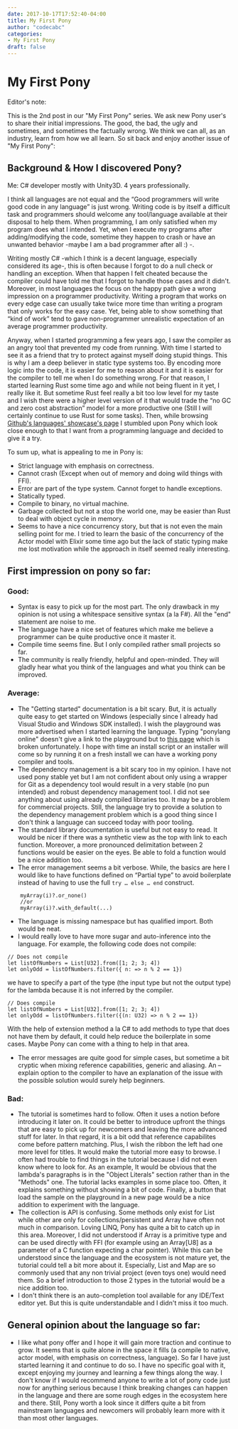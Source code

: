 ```yaml
---
date: 2017-10-17T17:52:40-04:00
title: My First Pony
author: "codecabc"
categories:
- My First Pony
draft: false
---
```


# My First Pony

Editor's note:

This is the 2nd post in our "My First Pony" series. We ask new Pony user's to share their initial impressions. The good, the bad, the ugly and sometimes, and sometimes the factually wrong. We think we can all, as an industry, learn from how we all learn. So sit back and enjoy another issue of "My First Pony":

## Background & How I discovered Pony?

Me: C#  developer mostly with Unity3D. 4 years professionally.

I think all languages are not equal and the “Good programmers will write good code in any language” is just wrong. Writing code is by itself a difficult task and programmers should welcome any tool/language available at their disposal to help them. When programming, I am only satisfied when my program does what I intended. Yet, when I execute my programs after adding/modifying the code, sometime they happen to crash or have an unwanted behavior -maybe I am a bad programmer after all :) -. 

Writing mostly C# -which I think is a decent language, especially considered its age-, this is often because I forgot to do a null check or handling an exception. When that happen I felt cheated because the compiler could have told me that I forgot to handle those cases and it didn't. Moreover, in most languages the focus on the happy path give a wrong impression on a programmer productivity. Writing a program that works on every edge case can usually take twice more time than writing a program that only works for the easy case. Yet, being able to show something that “kind of work” tend to gave non-programmer unrealistic expectation of an average programmer productivity. 

Anyway, when I started programming a few years ago, I saw the compiler as an angry tool that prevented my code from running. With time I started to see it as a friend that try to protect against myself doing stupid things. This is why I am a deep believer in static type systems too. By encoding more logic into the code, it is easier for me to reason about it and it is easier for the compiler to tell me when I do something wrong. For that reason, I started learning Rust some time ago and while not being fluent in it yet, I really like it. But sometime Rust feel really a bit too low level for my taste and I wish there were a higher level version of it that would trade the “no GC and zero cost abstraction” model for a more productive one (Still I will certainly continue to use Rust for some tasks). Then, while browsing [Github's languages' showcase's page](https://github.com/collections/programming-languages) I stumbled upon Pony which look close enough to that I want from a programming language and decided to give it a try.

To sum up, what is appealing to me in Pony is:

* Strict language with emphasis on correctness.
* Cannot crash (Except when out of memory and doing wild things with FFI).
* Error are part of the type system. Cannot forget to handle exceptions.
* Statically typed.
* Compile to binary, no virtual machine.
* Garbage collected but not a stop the world one, may be easier than Rust to deal with object cycle in memory.
* Seems to have a nice concurrency story, but that is not even the main selling point for me. I tried to learn the basic of the concurrency of the Actor model with Elixir some time ago but the lack of static typing make me lost motivation while the approach in itself seemed really interesting.

## First impression on pony so far:

### Good:

* Syntax is easy to pick up for the most part. The only drawback in my opinion is not using a whitespace sensitive syntax (a la F#). All the "end" statement are noise to me.
* The language have a nice set of features which make me believe a programmer can be quite productive once it master it.
* Compile time seems fine. But I only compiled rather small projects so far.
* The community is really friendly, helpful and open-minded. They will gladly hear what you think of the languages and what you think can be improved.

### Average:

* The "Getting started" documentation is a bit scary. But, it is actually quite easy to get started on Windows (especially since I already had Visual Studio and Windows SDK installed). I wish the playground was more advertised when I started learning the language. Typing "ponylang online" doesn't give a link to the playground but to [this page](http://sandbox.ponylang.org/) which is broken unfortunately. I hope with time an install script or an installer will come so by running it on a fresh install we can have a working pony compiler and tools.
* The dependency management is a bit scary too in my opinion. I have not used pony stable yet but I am not confident about only using a wrapper for Git as a dependency tool would result in a very stable (no pun intended) and robust dependency management tool. I did not see anything about using already compiled libraries too. It may be a problem for commercial projects. Still, the language try to provide a solution to the dependency management problem which is a good thing since I don't think a language can succeed today with poor tooling.
* The standard library documentation is useful but not easy to read. It would be nicer if there was a synthetic view as the top with link to each function. Moreover, a more pronounced delimitation between 2 functions would be easier on the eyes. Be able to fold a function would be a nice addition too.
* The error management seems a bit verbose. While, the basics are here I would like to have functions defined on “Partial type” to avoid boilerplate instead of having to use the full ```try … else … end``` construct.

```pony
    myArray(i)?.or_none() 
    //or 
    myArray(i)?.with_default(...)
``` 

* The language is missing namespace but has qualified import. Both would be neat.
* I would really love to have more sugar and auto-inference into the language. For example, the following code does not compile:

```pony
// Does not compile
let listOfNumbers = List[U32].from([1; 2; 3; 4])
let onlyOdd = listOfNumbers.filter({ n: => n % 2 == 1})
```

we have to specify a part of the type (the input type but not the output type) for the lambda because it is not inferred by the compiler. 

```pony
// Does compile
let listOfNumbers = List[U32].from([1; 2; 3; 4])
let onlyOdd = listOfNumbers.filter({(n: U32) => n % 2 == 1})
```

With the help of extension method a la C# to add methods to type that does not have them by default, it could help reduce the boilerplate in some cases. Maybe Pony can come with a thing to help in that area.
* The error messages are quite good for simple cases, but sometime a bit cryptic when mixing reference capabilities, generic and aliasing. An – explain option to the compiler to have an explanation of the issue with the possible solution would surely help beginners.

### Bad:

* The tutorial is sometimes hard to follow. Often it uses a notion before introducing it later on. It could be better to introduce upfront the things that are easy to pick up for newcomers and leaving the more advanced stuff for later. In that regard, it is a bit odd that reference capabilites come before pattern matching. Plus, I wish the ribbon the left had one more level for titles. It would make the tutorial more easy to browse. I often had trouble to find things in the tutorial because I did not even know where to look for. As an example, It would be obvious that the lambda's paragraphs is in the  "Object Literals" section rather than in the "Methods" one. The tutorial lacks examples in some place too. Often, it explains something without showing a bit of code. Finally, a button that load the sample on the playground in a new page would be a nice addition to experiment with the language.
* The collection is API is confusing. Some methods only exist for List while other are only for collections/persistent and Array have often not much in comparison. Loving LINQ, Pony has quite a bit to catch up in this area. Moreover, I did not understood if Array is a primitive type and can be used directly with FFI (for example using an Array[U8] as a parameter of a C function expecting a char pointer). While this can be understood since the language and the ecosystem is not mature yet, the tutorial could tell a bit more about it. Especially, List and Map are so commonly used that any non trivial project (even toys one) would need them. So a brief introduction to those 2 types in the tutorial would be a nice addition too.
* I don't think there is an auto-completion tool available for any IDE/Text editor yet. But this is quite understandable and I didn't miss it too much.

## General opinion about the language so far:

* I like what pony offer and I hope it will gain more traction and continue to grow. It seems that is quite alone in the space it fills (a compile to native, actor model, with emphasis on correctness, language). So far I have just started learning it and continue to do so. I have no specific goal with it, except enjoying my journey and learning a few things along the way. I don't know if I would recommend anyone to write a lot of pony code just now for anything serious because I think breaking changes can happen in the language and there are some rough edges in the ecosystem here and there. Still, Pony worth a look since it differs quite a bit from mainstream languages and newcomers will probably learn more with it than most other languages.

